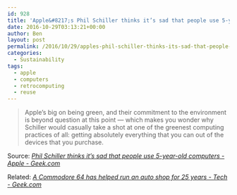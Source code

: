 ```yaml
---
id: 928
title: 'Apple&#8217;s Phil Schiller thinks it’s sad that people use 5-year-old computers'
date: 2016-10-29T03:13:21+00:00
author: Ben
layout: post
permalink: /2016/10/29/apples-phil-schiller-thinks-its-sad-that-people-use-5-year-old-computers/
categories:
  - Sustainability
tags:
  - apple
  - computers
  - retrocomputing
  - reuse
---
```

> Apple’s big on being green, and their commitment to the environment is beyond question at this point — which makes you wonder why Schiller would casually take a shot at one of the greenest computing practices of all: getting absolutely everything that you can out of the devices that you purchase.

Source: _[Phil Schiller thinks it’s sad that people use 5-year-old computers - Apple - Geek.com](http://www.geek.com/apple/phil-schiller-thinks-its-sad-that-people-use-5-year-old-computers-1650316/)_

Related: _[A Commodore 64 has helped run an auto shop for 25 years - Tech - Geek.com](http://www.geek.com/tech/a-commodore-64-has-helped-run-an-auto-shop-for-25-years-1672510/)_